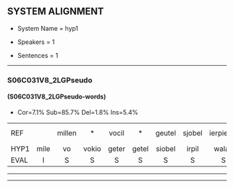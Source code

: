 
## SYSTEM ALIGNMENT

- System Name = hyp1

- Speakers = 1

- Sentences = 1

---

### S06C031V8_2LGPseudo

#### (S06C031V8_2LGPseudo-words)

- Cor=7.1%	Sub=85.7%	Del=1.8%	Ins=5.4%

|  |  |  |  |  |  |  |  |  |  |  |  |  |  |  |  |  |  |  |  |  |  |  |  |  |  |  |  |  |  |  |  |  |  |  |  |  |  |  |  |  |  |  |  |  |  |  |  |  |  |  |  |  |  |  |  |  |
|:--- |:---:|:---:|:---:|:---:|:---:|:---:|:---:|:---:|:---:|:---:|:---:|:---:|:---:|:---:|:---:|:---:|:---:|:---:|:---:|:---:|:---:|:---:|:---:|:---:|:---:|:---:|:---:|:---:|:---:|:---:|:---:|:---:|:---:|:---:|:---:|:---:|:---:|:---:|:---:|:---:|:---:|:---:|:---:|:---:|:---:|:---:|:---:|:---:|:---:|:---:|:---:|:---:|:---:|:---:|:---:|:---:|
| REF |  | millen | * | vocil | * | geutel | sjobel | ierpieuw | walaan | erke | haweel | saarweng | * | gevicht |  | * | eemde | bepoud | orstalk | veten |  | gefouw | gefouw | * | vurpaand | * | nizung | fiewon | kneurem | vawaai | strellen*(stellen) | * | zwieten | foetbans | oonste | muider | grijnken | schielstaug | prilsood | * | vloender | milste | veurder | kloeien | ulen | orponk | * | * | schodig | ijpo | * | menuur | spreikje | hiffreeuw | * | wooien |
| HYP1 | mile | vo | vokio | geter | getel | siobel | irpil | walan | erker | hav | wel | sarwen | geva | gevicht | enende | we | pat | oors | talk | veten | gev | ge | valt | vurpant | nu | nie | zuigh | vieen | knuren | vawai | stellen | zweepzweten | fuet | bons | bonste | mender | grenken | geldag | brine | sot | noender | minnster | fruder | kluen | ulen |  | or | onk | sonig | eppo | m | menuur | sprekjer | hifre | reo | woen |
| EVAL | I | S | S | S | S | S | S | S | S | S | S | S | S |  | I | S | S | S | S |  | I | S | S | S | S | S | S | S | S | S | S | S | S | S | S | S | S | S | S | S | S | S | S | S |  | D | S | S | S | S | S |  | S | S | S | S |
---

---
